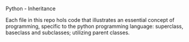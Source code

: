 Python - Inheritance

Each file in this repo hols code that illustrates an essential concept of programming, specific to the python programming language:
superclass, baseclass and subclasses; utilizing parent classes.
